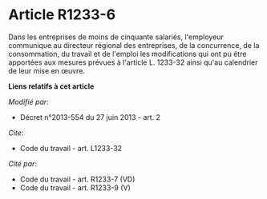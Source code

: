 # Article R1233-6

Dans les entreprises de moins de cinquante salariés, l'employeur communique au directeur régional des entreprises, de la
concurrence, de la consommation, du travail et de l'emploi les modifications qui ont pu être apportées aux mesures prévues à
l'article L. 1233-32 ainsi qu'au calendrier de leur mise en œuvre.

**Liens relatifs à cet article**

_Modifié par_:

  - Décret n°2013-554 du 27 juin 2013 - art. 2

_Cite_:

  - Code du travail - art. L1233-32

_Cité par_:

  - Code du travail - art. R1233-7 (VD)
  - Code du travail - art. R1233-9 (V)
